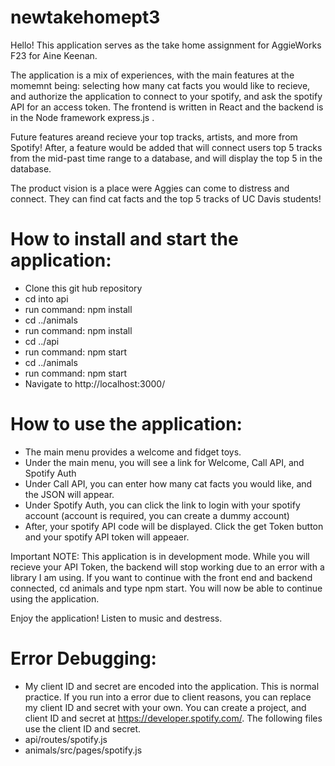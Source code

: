 # newtakehomept3


Hello! This application serves as the take home assignment for AggieWorks F23 for Aine Keenan.

The application is a mix of experiences, with the main features at the momemnt being: selecting how many cat facts you would like to recieve, and authorize the application to connect to your spotify, and ask the spotify API for an access token. The frontend is written in React and the backend is in the Node framework express.js . 

Future features areand recieve your top tracks, artists, and more from Spotify! After, a feature would be added that will connect users top 5 tracks from the mid-past time range to a database, and will display the top 5 in the database. 

The product vision is a place were Aggies can come to distress and connect. They can find cat facts and the top 5 tracks of UC Davis students!

# How to install and start the application: 
- Clone this git hub repository
- cd into api
- run command: npm install
- cd ../animals
- run command: npm install
- cd ../api
- run command: npm start
- cd ../animals
- run command: npm start
- Navigate to http://localhost:3000/

# How to use the application: 
- The main menu provides a welcome and fidget toys.
- Under the main menu, you will see a link for Welcome, Call API, and Spotify Auth
- Under Call API, you can enter how many cat facts you would like, and the JSON will appear.
- Under Spotify Auth, you can click the link to login with your spotify account (account is required, you can create a dummy account)
- After, your spotify API code will be displayed. Click the get Token button and your spotify API token will appeaer. 


Important NOTE: This application is in development mode. While you will recieve your API Token, the backend will stop working due to an error with a library I am using. If you want to continue with the front end and backend connected, cd animals and type npm start. You will now be able to continue using the application. 


Enjoy the application! Listen to music and destress. 

# Error Debugging: 
-  My client ID and secret are encoded into the application. This is normal practice.  If you run into a error due to client reasons, you can replace my client ID and secret with your own. You can create a project, and client ID and secret at https://developer.spotify.com/. 
The following files use the client ID and secret.
- api/routes/spotify.js
- animals/src/pages/spotify.js


